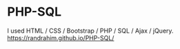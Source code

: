 # PHP-SQL
I used HTML / CSS / Bootstrap / PHP / SQL / Ajax / jQuery.<br>
https://randrahim.github.io/PHP-SQL/
